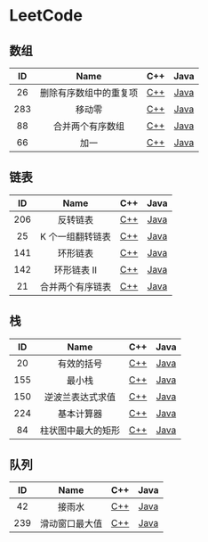 # LeetCode

## 数组

| ID  |          Name          |           C++           |                Java                 |
| :-: | :--------------------: | :---------------------: | :---------------------------------: |
| 26  | 删除有序数组中的重复项 | [C++](C++/26/main.cpp)  | [Java](Java/src/L26/Solution.java)  |
| 283 |         移动零         | [C++](C++/283/main.cpp) | [Java](Java/src/L283/Solution.java) |
| 88  |    合并两个有序数组    | [C++](C++/88/main.cpp)  | [Java](Java/src/L88/Solution.java)  |
| 66  |          加一          | [C++](C++/66/main.cpp)  | [Java](Java/src/L66/Solution.java)  |

## 链表

| ID  |       Name       |           C++           |                Java                 |
| :-: | :--------------: | :---------------------: | :---------------------------------: |
| 206 |     反转链表     | [C++](C++/206/main.cpp) | [Java](Java/src/L206/Solution.java) |
| 25  | K 个一组翻转链表 | [C++](C++/25/main.cpp)  | [Java](Java/src/L25/Solution.java)  |
| 141 |     环形链表     | [C++](C++/141/main.cpp) | [Java](Java/src/L141/Solution.java) |
| 142 |   环形链表 II    | [C++](C++/142/main.cpp) | [Java](Java/src/L142/Solution.java) |
| 21  | 合并两个有序链表 | [C++](C++/21/main.cpp)  | [Java](Java/src/L21/Solution.java)  |

## 栈

| ID  |        Name        |           C++           |                Java                 |
| :-: | :----------------: | :---------------------: | :---------------------------------: |
| 20  |     有效的括号     | [C++](C++/20/main.cpp)  | [Java](Java/src/L20/Solution.java)  |
| 155 |       最小栈       | [C++](C++/155/main.cpp) | [Java](Java/src/L155/Solution.java) |
| 150 |  逆波兰表达式求值  | [C++](C++/150/main.cpp) | [Java](Java/src/L150/Solution.java) |
| 224 |     基本计算器     | [C++](C++/224/main.cpp) | [Java](Java/src/L224/Solution.java) |
| 84  | 柱状图中最大的矩形 | [C++](C++/84/main.cpp)  | [Java](Java/src/L84/Solution.java)  |

## 队列

| ID  |      Name      |           C++           |                Java                 |
| :-: | :------------: | :---------------------: | :---------------------------------: |
| 42  |     接雨水     | [C++](C++/42/main.cpp)  | [Java](Java/src/L42/Solution.java)  |
| 239 | 滑动窗口最大值 | [C++](C++/239/main.cpp) | [Java](Java/src/L239/Solution.java) |
